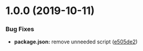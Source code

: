 # 1.0.0 (2019-10-11)


### Bug Fixes

* **package.json:** remove unneeded script ([e505de2](https://github.com/richrdkng/github-template/commit/e505de22671409bece4e2bb20d7c031bf3beda70))

